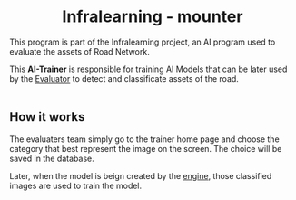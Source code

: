 <h1 align="center"> Infralearning - mounter </h1>

This program is part of the <a ref="https://github.com/victordalosto/infralearning">Infralearning</a> project, an AI program used to evaluate the assets of Road Network.

This <b>AI-Trainer</b> is responsible for training AI Models that can be later used by the <a href="https://github.com/victordalosto/infralearning-evaluate">Evaluator</a> to detect and classificate assets of the road.
<br/><br/>


<h2> How it works </h2>

The evaluaters team simply go to the trainer home page and choose the category that best represent the image on the screen. The choice will be saved in the database.

Later, when the model is beign created by the <a href="https://github.com/victordalosto/infralearning-engine">engine</a>, those classified images are used to train the model.

